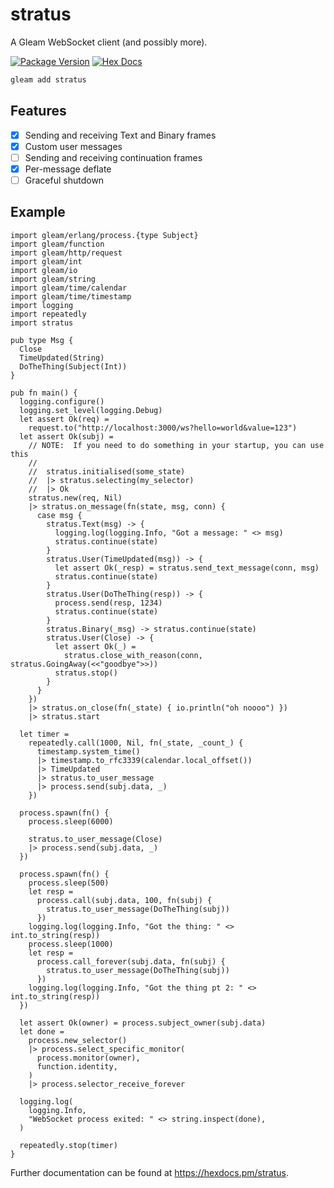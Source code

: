 # stratus

A Gleam WebSocket client (and possibly more).

[![Package Version](https://img.shields.io/hexpm/v/stratus)](https://hex.pm/packages/stratus)
[![Hex Docs](https://img.shields.io/badge/hex-docs-ffaff3)](https://hexdocs.pm/stratus/)

```sh
gleam add stratus
```

## Features
- [x] Sending and receiving Text and Binary frames
- [x] Custom user messages
- [ ] Sending and receiving continuation frames
- [x] Per-message deflate
- [ ] Graceful shutdown

## Example

```gleam
import gleam/erlang/process.{type Subject}
import gleam/function
import gleam/http/request
import gleam/int
import gleam/io
import gleam/string
import gleam/time/calendar
import gleam/time/timestamp
import logging
import repeatedly
import stratus

pub type Msg {
  Close
  TimeUpdated(String)
  DoTheThing(Subject(Int))
}

pub fn main() {
  logging.configure()
  logging.set_level(logging.Debug)
  let assert Ok(req) =
    request.to("http://localhost:3000/ws?hello=world&value=123")
  let assert Ok(subj) =
    // NOTE:  If you need to do something in your startup, you can use this
    //
    //  stratus.initialised(some_state)
    //  |> stratus.selecting(my_selector)
    //  |> Ok
    stratus.new(req, Nil)
    |> stratus.on_message(fn(state, msg, conn) {
      case msg {
        stratus.Text(msg) -> {
          logging.log(logging.Info, "Got a message: " <> msg)
          stratus.continue(state)
        }
        stratus.User(TimeUpdated(msg)) -> {
          let assert Ok(_resp) = stratus.send_text_message(conn, msg)
          stratus.continue(state)
        }
        stratus.User(DoTheThing(resp)) -> {
          process.send(resp, 1234)
          stratus.continue(state)
        }
        stratus.Binary(_msg) -> stratus.continue(state)
        stratus.User(Close) -> {
          let assert Ok(_) =
            stratus.close_with_reason(conn, stratus.GoingAway(<<"goodbye">>))
          stratus.stop()
        }
      }
    })
    |> stratus.on_close(fn(_state) { io.println("oh noooo") })
    |> stratus.start

  let timer =
    repeatedly.call(1000, Nil, fn(_state, _count_) {
      timestamp.system_time()
      |> timestamp.to_rfc3339(calendar.local_offset())
      |> TimeUpdated
      |> stratus.to_user_message
      |> process.send(subj.data, _)
    })

  process.spawn(fn() {
    process.sleep(6000)

    stratus.to_user_message(Close)
    |> process.send(subj.data, _)
  })

  process.spawn(fn() {
    process.sleep(500)
    let resp =
      process.call(subj.data, 100, fn(subj) {
        stratus.to_user_message(DoTheThing(subj))
      })
    logging.log(logging.Info, "Got the thing: " <> int.to_string(resp))
    process.sleep(1000)
    let resp =
      process.call_forever(subj.data, fn(subj) {
        stratus.to_user_message(DoTheThing(subj))
      })
    logging.log(logging.Info, "Got the thing pt 2: " <> int.to_string(resp))
  })

  let assert Ok(owner) = process.subject_owner(subj.data)
  let done =
    process.new_selector()
    |> process.select_specific_monitor(
      process.monitor(owner),
      function.identity,
    )
    |> process.selector_receive_forever

  logging.log(
    logging.Info,
    "WebSocket process exited: " <> string.inspect(done),
  )

  repeatedly.stop(timer)
}
```

Further documentation can be found at <https://hexdocs.pm/stratus>.
